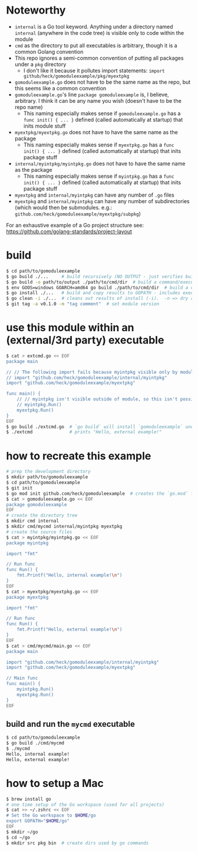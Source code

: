 # Noteworthy

* `internal` is a Go tool keyword.  Anything under a directory named `internal` (anywhere in the code tree) is visible only to code within the module
* `cmd` as the directory to put all executables is arbitrary, though it is a common Golang convention
* This repo ignores a semi-common convention of putting all packages under a `pkg` directory
    - I don't like it because it pollutes import statements: `import github/heck/gomoduleexample/pkg/myextpkg`
* `gomoduleexample.go` does not have to be the same name as the repo, but this seems like a common convention
* `gomoduleexample.go`'s line `package gomoduleexample` is, I believe, arbitrary.  I think it can be any name you wish (doesn't have to be the repo name)
    - This naming especially makes sense if `gomoduleexample.go` has a `func init() { ... }` defined (called automatically at startup) that inits module stuff
* `myextpkg/myextpkg.go` does not have to have the same name as the package
    - This naming especially makes sense if `myextpkg.go` has a `func init() { ... }` defined (called automatically at startup) that inits package stuff
* `internal/myintpkg/myintpkg.go` does not have to have the same name as the package
    - This naming especially makes sense if `myintpkg.go` has a `func init() { ... }` defined (called automatically at startup) that inits package stuff
* `myextpkg` and `internal/myintpkg` can have any number of `.go` files
* `myextpkg` and `internal/myintpkg` can have any number of subdirectories (which would then be submodules. e.g.: `github.com/heck/gomoduleexample/myextpkg/subpkg`)

For an exhaustive example of a Go project structure see: https://github.com/golang-standards/project-layout

# build

```bash
$ cd path/to/gomoduleexample
$ go build ./...     # build recursively (NO OUTPUT - just verifies build works). -n => dry run print of build steps
$ go build -o path/to/output ./path/to/cmd/dir  # build a command/executable.  w/o -o writes to pwd
$ env GOOS=windows GOARCH=amd64 go build ./path/to/cmd/dir  # build a command/executable for a target OS/CPU (here Windows/AMD64)
$ go install ./...   # build and copy results to GOPATH - includes executables and packages
$ go clean -i ./...  # cleans out results of install (-i).  -n => dry run print of files affected
$ git tag -a v0.1.0 -m "tag comment"  # set module version
```

# use this module within an (external/3rd party) executable

```bash
$ cat > extcmd.go << EOF
package main

// // The following import fails because myintpkg visible only by module members
// import "github.com/heck/gomoduleexample/internal/myintpkg"
import "github.com/heck/gomoduleexample/myextpkg"

func main() {
    // // myintpkg isn't visible outside of module, so this isn't possible:
    // myintpkg.Run()
    myextpkg.Run()
}
EOF
$ go build ./extcmd.go  # `go build` will install `gomoduleexample` under `$GOPATH/pkg` (if it's not there already)
$ ./extcmd              # prints "Hello, external example!"
```

# how to recreate this example

```bash
# prep the development directory
$ mkdir path/to/gomoduleexample
$ cd path/to/gomoduleexample
$ git init
$ go mod init github.com/heck/gomoduleexample  # creates the `go.mod` file
$ cat > gomoduleexample.go << EOF
package gomoduleexample
EOF
# create the directory tree
$ mkdir cmd internal
$ mkdir cmd/mycmd internal/myintpkg myextpkg
# create the source files
$ cat > myintpkg/myintpkg.go << EOF
package myintpkg

import "fmt"

// Run func
func Run() {
    fmt.Printf("Hello, internal example!\n")
}
EOF
$ cat > myextpkg/myextpkg.go << EOF
package myextpkg

import "fmt"

// Run func
func Run() {
    fmt.Printf("Hello, external example!\n")
}
EOF
$ cat > cmd/mycmd/main.go << EOF
package main

import "github.com/heck/gomoduleexample/internal/myintpkg"
import "github.com/heck/gomoduleexample/myextpkg"

// Main func
func main() {
    myintpkg.Run()
    myextpkg.Run()
}
EOF
```

## build and run the `mycmd` executable

```bash
$ cd path/to/gomoduleexample
$ go build ./cmd/mycmd
$ ./mycmd
Hello, internal example!
Hello, external example!
```

# how to setup a Mac

```bash
$ brew install go
# one time setup of the Go workspace (used for all projects)
$ cat >> ~/.zshrc << EOF
# Set the Go workspace to $HOME/go
export GOPATH="$HOME/go"
EOF
$ mkdir ~/go
$ cd ~/go
$ mkdir src pkg bin  # create dirs used by go commands
```